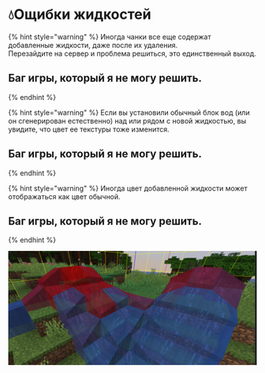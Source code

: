 # 💧Ощибки жидкостей

{% hint style="warning" %}
Иногда чанки все еще содержат добавленные жидкости, даже после их удаления.  
Перезайдите на сервер и проблема решиться, это единственный выход.

## **Баг игры, который я не могу решить.**
{% endhint %}

{% hint style="warning" %}
Если вы установили обычный блок вод \(или он сгенерирован естественно\) над или рядом с новой жидкостью, вы увидите, что цвет ее текстуры тоже изменится.

## **Баг игры, который я не могу решить.**
{% endhint %}

{% hint style="warning" %}
Иногда цвет добавленной жидкости может отображаться как цвет обычной.

## **Баг игры, который я не могу решить.**
{% endhint %}

![](../.gitbook/assets/immagine%20%2814%29%20%281%29%20%282%29%20%283%29%20%283%29%20%284%29%20%284%29%20%285%29%20%287%29%20%288%29%20%283%29%20%283%29.png)

